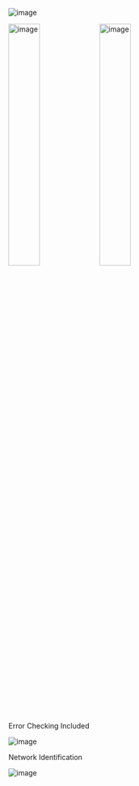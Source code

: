 ![image](https://github.com/user-attachments/assets/ba0ec951-2c74-4a71-a27c-b40ce849674c)

<img src="https://github.com/user-attachments/assets/7093c7b1-ce56-4c6d-ab4a-ccbf9f1b6385" alt="image" width="35%">
<img src="https://github.com/user-attachments/assets/8c653308-92e0-49bb-b27f-a429d3a26e2f" alt="image" width="35%">


Error Checking Included

![image](https://github.com/user-attachments/assets/5ed4b21e-390d-4723-9dfd-1d402c2513e7)

Network Identification

![image](https://github.com/user-attachments/assets/e953c6dc-be46-4c9f-a509-9cf54ec23597)

